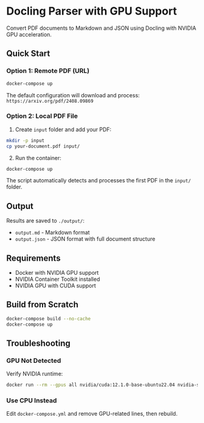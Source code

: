 # Docling Parser with GPU Support

Convert PDF documents to Markdown and JSON using Docling with NVIDIA GPU acceleration.

## Quick Start

### Option 1: Remote PDF (URL)

```bash
docker-compose up
```

The default configuration will download and process: `https://arxiv.org/pdf/2408.09869`

### Option 2: Local PDF File

1. Create `input` folder and add your PDF:
```bash
mkdir -p input
cp your-document.pdf input/
```

2. Run the container:
```bash
docker-compose up
```

The script automatically detects and processes the first PDF in the `input/` folder.

## Output

Results are saved to `./output/`:
- `output.md` - Markdown format
- `output.json` - JSON format with full document structure

## Requirements

- Docker with NVIDIA GPU support
- NVIDIA Container Toolkit installed
- NVIDIA GPU with CUDA support

## Build from Scratch

```bash
docker-compose build --no-cache
docker-compose up
```

## Troubleshooting

### GPU Not Detected
Verify NVIDIA runtime:
```bash
docker run --rm --gpus all nvidia/cuda:12.1.0-base-ubuntu22.04 nvidia-smi
```

### Use CPU Instead
Edit `docker-compose.yml` and remove GPU-related lines, then rebuild.
